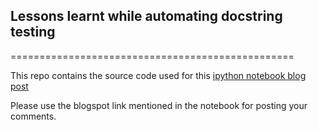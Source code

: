 ## Lessons learnt while automating docstring testing
=================================================

This repo contains the source code used for this <a href="http://nbviewer.ipython.org/gist/saurabh-hirani/9037811" target="_blank">ipython notebook blog post</a>

Please use the blogspot link mentioned in the notebook for posting your comments.
